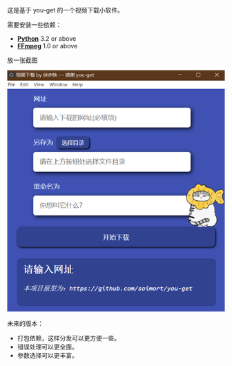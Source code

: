 这是基于 you-get 的一个视频下载小软件。

需要安装一些依赖：

- **[Python](https://www.python.org/downloads/)** 3.2 or above
- **[FFmpeg](https://www.ffmpeg.org/)** 1.0 or above


放一张截图

![版本v1](./img/v1.png)

未来的版本：

- 打包依赖，这样分发可以更方便一些。
- 错误处理可以更全面。
- 参数选择可以更丰富。
